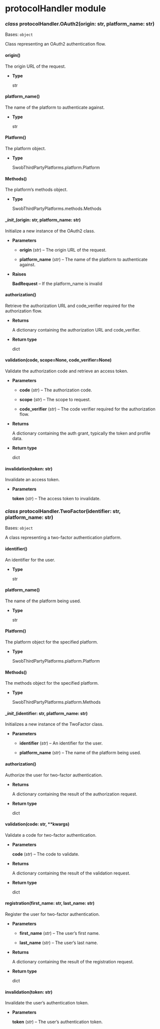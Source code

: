 # protocolHandler module


### _class_ protocolHandler.OAuth2(origin: str, platform_name: str)
Bases: `object`

Class representing an OAuth2 authentication flow.


#### origin()
The origin URL of the request.


* **Type**

    str



#### platform_name()
The name of the platform to authenticate against.


* **Type**

    str



#### Platform()
The platform object.


* **Type**

    SwobThirdPartyPlatforms.platform.Platform



#### Methods()
The platform’s methods object.


* **Type**

    SwobThirdPartyPlatforms.methods.Methods



#### \__init__(origin: str, platform_name: str)
Initialize a new instance of the OAuth2 class.


* **Parameters**

    
    * **origin** (*str*) – The origin URL of the request.


    * **platform_name** (*str*) – The name of the platform to authenticate against.



* **Raises**

    **BadRequest** – If the platform_name is invalid



#### authorization()
Retrieve the authorization URL and code_verifier required for the authorization flow.


* **Returns**

    A dictionary containing the authorization URL and code_verifier.



* **Return type**

    dict



#### validation(code, scope=None, code_verifier=None)
Validate the authorization code and retrieve an access token.


* **Parameters**

    
    * **code** (*str*) – The authorization code.


    * **scope** (*str*) – The scope to request.


    * **code_verifier** (*str*) – The code verifier required for the authorization flow.



* **Returns**

    A dictionary containing the auth grant, typically the token and profile data.



* **Return type**

    dict



#### invalidation(token: str)
Invalidate an access token.


* **Parameters**

    **token** (*str*) – The access token to invalidate.



### _class_ protocolHandler.TwoFactor(identifier: str, platform_name: str)
Bases: `object`

A class representing a two-factor authentication platform.


#### identifier()
An identifier for the user.


* **Type**

    str



#### platform_name()
The name of the platform being used.


* **Type**

    str



#### Platform()
The platform object for the specified platform.


* **Type**

    SwobThirdPartyPlatforms.platform.Platform



#### Methods()
The methods object for the specified platform.


* **Type**

    SwobThirdPartyPlatforms.platform.Methods



#### \__init__(identifier: str, platform_name: str)
Initializes a new instance of the TwoFactor class.


* **Parameters**

    
    * **identifier** (*str*) – An identifier for the user.


    * **platform_name** (*str*) – The name of the platform being used.



#### authorization()
Authorize the user for two-factor authentication.


* **Returns**

    A dictionary containing the result of the authorization request.



* **Return type**

    dict



#### validation(code: str, \*\*kwargs)
Validate a code for two-factor authentication.


* **Parameters**

    **code** (*str*) – The code to validate.



* **Returns**

    A dictionary containing the result of the validation request.



* **Return type**

    dict



#### registration(first_name: str, last_name: str)
Register the user for two-factor authentication.


* **Parameters**

    
    * **first_name** (*str*) – The user’s first name.


    * **last_name** (*str*) – The user’s last name.



* **Returns**

    A dictionary containing the result of the registration request.



* **Return type**

    dict



#### invalidation(token: str)
Invalidate the user’s authentication token.


* **Parameters**

    **token** (*str*) – The user’s authentication token.
